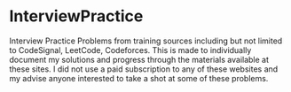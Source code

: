 # InterviewPractice
Interview Practice Problems from training sources including but not limited to CodeSignal, LeetCode, Codeforces. This is made to individually document my solutions and progress through the materials available at these sites. I did not use a paid subscription to any of these websites and my advise anyone interested to take a shot at some of these problems.
